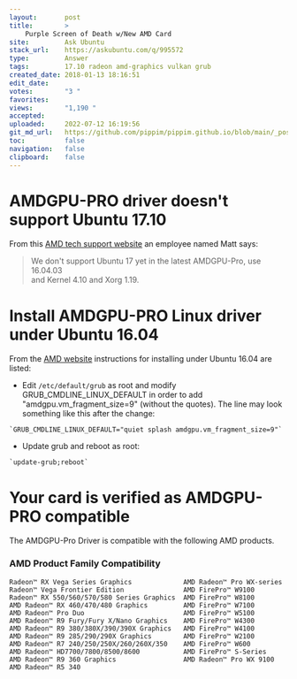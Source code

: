 ```yaml
---
layout:       post
title:        >
    Purple Screen of Death w/New AMD Card
site:         Ask Ubuntu
stack_url:    https://askubuntu.com/q/995572
type:         Answer
tags:         17.10 radeon amd-graphics vulkan grub
created_date: 2018-01-13 18:16:51
edit_date:    
votes:        "3 "
favorites:    
views:        "1,190 "
accepted:     
uploaded:     2022-07-12 16:19:56
git_md_url:   https://github.com/pippim/pippim.github.io/blob/main/_posts/2018/2018-01-13-Purple-Screen-of-Death-w_New-AMD-Card.md
toc:          false
navigation:   false
clipboard:    false
---
```


# AMDGPU-PRO driver doesn't support Ubuntu 17.10

From this [AMD tech support website][1] an employee named Matt says:

> We don't support Ubuntu 17 yet in the latest AMDGPU-Pro, use 16.04.03  
> and Kernel 4.10 and Xorg 1.19.  


# Install AMDGPU-PRO Linux driver under Ubuntu 16.04

From the [AMD website][2] instructions for installing under Ubuntu 16.04 are listed:

- Edit `/etc/default/grub` as root and modify GRUB_CMDLINE_LINUX_DEFAULT in order to add "amdgpu.vm_fragment_size=9" (without the quotes). The line may look something like this after the change:

``` 
`GRUB_CMDLINE_LINUX_DEFAULT="quiet splash amdgpu.vm_fragment_size=9"`
```
- Update grub and reboot as root:

``` 
`update-grub;reboot`
```

# Your card is verified as AMDGPU-PRO compatible

The AMDGPU-Pro Driver is compatible with the following AMD products.

### AMD Product Family Compatibility

``` 
Radeon™ RX Vega Series Graphics             AMD Radeon™ Pro WX-series
Radeon™ Vega Frontier Edition	            AMD FirePro™ W9100
Radeon™ RX 550/560/570/580 Series Graphics	AMD FirePro™ W8100
AMD Radeon™ RX 460/470/480 Graphics	        AMD FirePro™ W7100
AMD Radeon™ Pro Duo	                        AMD FirePro™ W5100
AMD Radeon™ R9 Fury/Fury X/Nano Graphics    AMD FirePro™ W4300
AMD Radeon™ R9 380/380X/390/390X Graphics	AMD FirePro™ W4100
AMD Radeon™ R9 285/290/290X Graphics        AMD FirePro™ W2100
AMD Radeon™ R7 240/250/250X/260/260X/350    AMD FirePro™ W600
AMD Radeon™ HD7700/7800/8500/8600           AMD FirePro™ S-Series
AMD Radeon™ R9 360 Graphics                 AMD Radeon™ Pro WX 9100
AMD Radeon™ R5 340
```

  [1]: https://community.amd.com/thread/221419
  [2]: http://support.amd.com/en-us/kb-articles/Pages/AMDGPU-PRO-Driver-for-Linux-Release-Notes.aspx
